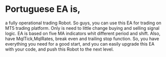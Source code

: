 # Portuguese EA is,
a fully operational trading Robot. So guys, you can use this EA for trading on MT5 trading platform. 
Only is need to little change buying and selling signal logic. EA is based on five MA indicators whit different period and shift. 
Also, have MqlTick,MqlRates, break even and trailing stop function. So, you have everything you need for a good start, 
and you can easily upgrade this EA with your code, and push this Robot to the next level.
